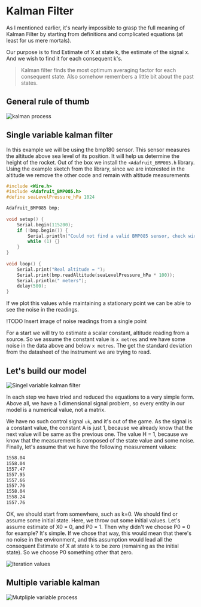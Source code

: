 # Kalman Filter

As I mentioned earlier, it's nearly impossible to grasp the full meaning of Kalman Filter by starting from definitions and complicated equations (at least for us mere mortals).

Our purpose is to find Estimate of X at state k, the estimate of the signal x. And we wish to find it for each consequent k's.

> Kalman filter finds the most optimum averaging factor for each consequent state. Also somehow remembers a little bit about the past states.

## General rule of thumb

![kalman process](img/kalmanProcess.png)

## Single variable kalman filter

In this example we will be using the bmp180 sensor. This sensor measures the altitude above sea level of its position. It will help us determine the height of the rocket. Out of the box we install the `<Adafruit_BMP085.h` library. Using the example sketch from the library, since we are interested in the altitude we remove the other code and remain with altitude measurements

```c++
#include <Wire.h>
#include <Adafruit_BMP085.h>
#define seaLevelPressure_hPa 1024

Adafruit_BMP085 bmp;
  
void setup() {
    Serial.begin(115200);
    if (!bmp.begin()) {
        Serial.println("Could not find a valid BMP085 sensor, check wiring!");
        while (1) {}
    }
}
  
void loop() {
    Serial.print("Real altitude = ");
    Serial.print(bmp.readAltitude(seaLevelPressure_hPa * 100));
    Serial.println(" meters");
    delay(500);
}
```

If we plot this values while maintaining a stationary point we can be able to see the noise in the readings.

!TODO Insert image of noise readings from a single point

For a start we will try to estimate a scalar constant, altitude reading from a source. So we assume the constant value is `x metres` and we have some noise in the data above and below `x metres`. The get the standard deviation from the datasheet of the instrument we are trying to read.

## Let's build our model

![Singel variable kalman filter](img/singlevarKalman.png)

In each step we have tried and reduced the equations to a very simple form.
Above all, we have a 1 dimensional signal problem, so every entity in our model is a numerical value, not a matrix.

We have no such control signal `uk`, and it's out of the game. As the signal is a constant value, the constant A is just 1, because we already know that the next value will be same as the previous one. The value H = 1, because we know that the measurement is composed of the state value and some noise. Finally, let's assume that we have the following measurement values:

```txt
1558.04
1558.04
1557.47
1557.95
1557.66
1557.76
1558.04
1558.24
1557.76
```

OK, we should start from somewhere, such as k=0. We should find or assume some initial state. Here, we throw out some initial values. Let's assume estimate of X0 = 0, and P0 = 1. Then why didn't we choose P0 = 0 for example? It's simple. If we chose that way, this would mean that there's no noise in the environment, and this assumption would lead all the consequent Estimate of X at state k to be zero (remaining as the initial state). So we choose P0 something other that zero.

![Iteration values](img/singleUpdates.jpeg)

## Multiple variable kalman

![Mutpliple variable process](img/processKalman.png)